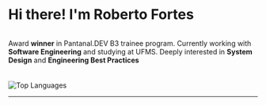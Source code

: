 <h1>Hi there! I'm Roberto Fortes</h1>

<div style="display: flex; flex-wrap: wrap; align-items: center; gap: 20px;">

  <div style="flex: 1; min-width: 250px;">
    <p>Award <strong>winner</strong> in Pantanal.DEV B3 trainee program. Currently working with <strong>Software Engineering</strong> and studying at UFMS.
    Deeply interested in <strong>System Design</strong> and <strong>Engineering Best Practices</strong></p>
  </div>
</div>

<div style="display: flex; flex-wrap: wrap; gap: 20px; margin-top: 20px;">
  <img src="https://github-readme-stats.vercel.app/api/top-langs/?username=RobertoFORTs&layout=compact&theme=radical" alt="Top Languages" />
</div>

<hr>